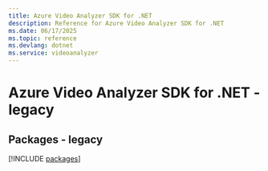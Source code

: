 ```yaml
---
title: Azure Video Analyzer SDK for .NET
description: Reference for Azure Video Analyzer SDK for .NET
ms.date: 06/17/2025
ms.topic: reference
ms.devlang: dotnet
ms.service: videoanalyzer
---
```

# Azure Video Analyzer SDK for .NET - legacy
## Packages - legacy
[!INCLUDE [packages](video-analyzer-index.md)]